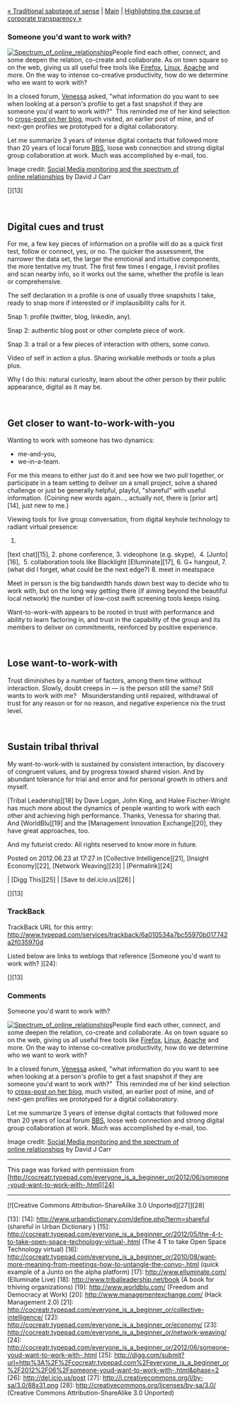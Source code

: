 

[« Traditional sabotage of sense][1] | [Main][2] | [Highlighting the course of corporate transparency »][3]

### Someone you'd want to work with? 

[![Spectrum_of_online_relationships][4]][5]People find each other, connect, 
and some deepen the relation, co-create and collaborate. As on town square 
so on the web, giving us all useful free tools like [Firefox][6], [Linux][7], 
[Apache][8] and more. On the way to intense co-creative productivity, how do 
we determine who we want to work with?

In a closed forum, [Venessa][9] asked, "what information do you want to see 
when looking at a person's profile to get a fast snapshot if they are someone 
you'd want to work with?"  This reminded me of her kind selection to [cross-post 
on her blog][10], much visited, an earlier post of mine, and of next-gen profiles 
we prototyped for a digital collaboratory. 

Let me summarize 3 years of intense digital contacts that followed more than 
20 years of local forum [BBS][11], loose web connection and strong digital 
group collaboration at work. Much was accomplished by e-mail, too.

Image credit: [Social Media monitoring and the spectrum of online relationships][12] 
by David J Carr

[][13]

 

## Digital cues and trust

For me, a few key pieces of information on a profile will do as a quick first 
test, follow or connect, yes, or no. The quicker the assessment, the narrower 
the data set, the larger the emotional and intuitive components, the more tentative 
my trust. The first few times I engage, I revisit profiles and scan nearby 
info, so it works out the same, whether the profile is lean or comprehensive. 
 

The self declaration in a profile is one of usually three snapshots I take, 
ready to snap more if interested or if implausibility calls for it.

Snap 1: profile (twitter, blog, linkedin, any).

Snap 2: authentic blog post or other complete piece of work.

Snap 3: a trail or a few pieces of interaction with others, some convo.

Video of self in action a plus. Sharing workable methods or tools a plus plus. 

Why I do this: natural curiosity, learn about the other person by their public 
appearance, digital as it may be.

 

## Get closer to want-to-work-with-you

Wanting to work with someone has two dynamics:

* me-and-you, 
* we-in-a-team. 

For me this means to either just do it and see how we two pull together, or 
participate in a team setting to deliver on a small project, solve a shared 
challenge or just be generally helpful, playful, "shareful" with useful information. 
(Coining new words again..., actually not, there is [prior art][14], just new 
to me.)

Viewing tools for live group conversation, from digital keyhole technology 
to radiant virtual presence:

1. 
[text chat][15], 
2. phone conference, 
3. videophone (e.g. skype), 
4. 
[Junto][16], 
5. collaboration tools like Blacklight [Elluminate][17],
6. G+ hangout, 
7. (what did I forget, what could be the next edge?)
8. meet in meatspace  

Meet in person is the big bandwidth hands down best way to decide who to work 
with, but on the long way getting there (if aiming beyond the beautiful local 
network) the number of low-cost swift screening tools keeps rising.

Want-to-work-with appears to be rooted in trust with performance and ability 
to learn factoring in, and trust in the capability of the group and its members 
to deliver on commitments, reinforced by positive experience.

 

## Lose want-to-work-with

Trust diminishes by a number of factors, among them time without interaction. 
Slowly, doubt creeps in — is the person still the same? Still wants to work 
with me?   Misunderstanding until repaired, withdrawal of trust for any reason 
or for no reason, and negative experience nix the trust level.

 

## Sustain tribal thrival

My want-to-work-with is sustained by consistent interaction, by discovery of 
congruent values, and by progress toward shared vision. And by abundant tolerance 
for trial and error and for personal growth in others and myself.

[Tribal Leadership][18] by Dave Logan, John King, and Halee Fischer-Wright 
has much more about the dynamics of people wanting to work with each other 
and achieving high performance. Thanks, Venessa for sharing that. And [WorldBlu][19] 
and the [Management Innovation Exchange][20], they have great approaches, too. 

And my futurist credo: All rights reserved to know more in future.

Posted on 2012.06.23 at 17:27 in [Collective Intelligence][21], [Insight Economy][22], 
[Network Weaving][23]  | [Permalink][24]

 | [Digg This][25]
 | [Save to del.icio.us][26]
 | 

[][13]

### TrackBack

TrackBack URL for this entry:  
http://www.typepad.com/services/trackback/6a010534a7bc55970b017742a2f035970d 

Listed below are links to weblogs that reference [Someone you'd want to work 
with? ][24]:

[][13]

### Comments

Someone you'd want to work with? 

[![Spectrum_of_online_relationships][4]][5]People find each other, connect, 
and some deepen the relation, co-create and collaborate. As on town square 
so on the web, giving us all useful free tools like [Firefox][6], [Linux][7], 
[Apache][8] and more. On the way to intense co-creative productivity, how do 
we determine who we want to work with?

In a closed forum, [Venessa][9] asked, "what information do you want to see 
when looking at a person's profile to get a fast snapshot if they are someone 
you'd want to work with?"  This reminded me of her kind selection to [cross-post 
on her blog][10], much visited, an earlier post of mine, and of next-gen profiles 
we prototyped for a digital collaboratory. 

Let me summarize 3 years of intense digital contacts that followed more than 
20 years of local forum [BBS][11], loose web connection and strong digital 
group collaboration at work. Much was accomplished by e-mail, too.

Image credit: [Social Media monitoring and the spectrum of online relationships][12] 
by David J Carr

----

This page was forked with permission from [http://cocreatr.typepad.com/everyone_is_a_beginner_or/2012/06/someone-youd-want-to-work-with-.html][24]

----

[![Creative Commons Attribution-ShareAlike 3.0 Unported][27]][28]

[1]: http://cocreatr.typepad.com/everyone_is_a_beginner_or/2012/06/traditional-sabotage-of-sense.html
[2]: http://cocreatr.typepad.com/everyone_is_a_beginner_or/
[3]: http://cocreatr.typepad.com/everyone_is_a_beginner_or/2012/07/highlighting-the-course-of-corporate-transparency.html
[4]: http://cocreatr.typepad.com/.a/6a010534a7bc55970b016767c8032e970b-250wi (Spectrum_of_online_relationships)
[5]: http://cocreatr.typepad.com/.a/6a010534a7bc55970b016767c8032e970b-popup
[6]: http://www.mozilla.org/projects/firefox/ (Mozilla is an open source project governed as a meritocracy.)
[7]: http://en.wikipedia.org/wiki/Linux (Linux)
[8]: http://en.wikipedia.org/wiki/Apache (Apache)
[9]: http://emergentbydesign.com/about/ (Architect of Emergent by Design)
[10]: http://emergentbydesign.com/2012/03/07/5-trust-builders-5-trust-destroyers/ (5 Trust Builders & 5 Trust Destroyers)
[11]: http://en.wikipedia.org/wiki/Bulletin_board_system (Bulletin board system)
[12]: http://davidjcarr.wordpress.com/2009/10/01/social-media-roi-and-the-spectrum-of-online-relationships/ ( David j Carr | Digital Fragments & Brand Reality Creative )
[13]: 
[14]: http://www.urbandictionary.com/define.php?term=shareful (shareful in Urban Dictionary )
[15]: http://cocreatr.typepad.com/everyone_is_a_beginner_or/2012/05/the-4-t-to-take-open-space-technology-virtual-.html (The 4 T to take Open Space Technology virtual)
[16]: http://cocreatr.typepad.com/everyone_is_a_beginner_or/2010/08/want-more-meaning-from-meetings-how-to-untangle-the-convo-.html (quick example of a Junto on the alpha platform)
[17]: http://www.elluminate.com/ (Elluminate Live)
[18]: http://www.triballeadership.net/book (A book for trhiving organizations)
[19]: http://www.worldblu.com/ (Freedom and Democracy at Work)
[20]: http://www.managementexchange.com/ (Hack Management 2.0)
[21]: http://cocreatr.typepad.com/everyone_is_a_beginner_or/collective-intelligence/
[22]: http://cocreatr.typepad.com/everyone_is_a_beginner_or/economy/
[23]: http://cocreatr.typepad.com/everyone_is_a_beginner_or/network-weaving/
[24]: http://cocreatr.typepad.com/everyone_is_a_beginner_or/2012/06/someone-youd-want-to-work-with-.html
[25]: http://digg.com/submit?url=http%3A%2F%2Fcocreatr.typepad.com%2Feveryone_is_a_beginner_or%2F2012%2F06%2Fsomeone-youd-want-to-work-with-.html&phase=2
[26]: http://del.icio.us/post
[27]: http://i.creativecommons.org/l/by-sa/3.0/88x31.png
[28]: http://creativecommons.org/licenses/by-sa/3.0/ (Creative Commons Attribution-ShareAlike 3.0 Unported)